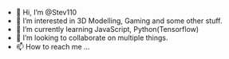 - 👋 Hi, I’m @Stev110
- 👀 I’m interested in 3D Modelling, Gaming and some other stuff.
- 🌱 I’m currently learning JavaScript, Python(Tensorflow)
- 💞️ I’m looking to collaborate on multiple things.
- 📫 How to reach me ...

<!---
Stev110/Stev110 is a ✨ special ✨ repository because its `README.md` (this file) appears on your GitHub profile.
You can click the Preview link to take a look at your changes.
--->
